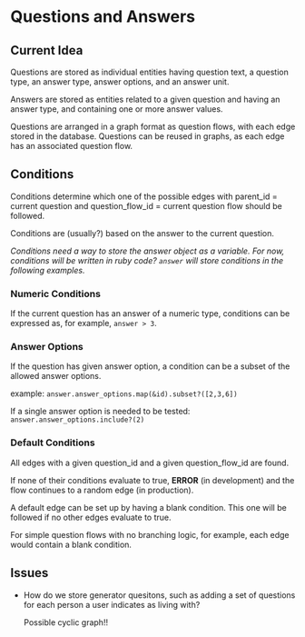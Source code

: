 # Questions and Answers

## Current Idea
Questions are stored as individual entities having question text, a question type, an answer type, answer options, and an answer unit.

Answers are stored as entities related to a given question and having an answer type, and containing one or more answer values.

Questions are arranged in a graph format as question flows, with each edge stored in the database. Questions can be reused in graphs, as each edge has an associated question flow.

## Conditions
Conditions determine which one of the possible edges with parent_id = current question and question_flow_id = current question flow should be followed.

Conditions are (usually?) based on the answer to the current question.

*Conditions need a way to store the answer object as a variable. For now, conditions will be written in ruby code? `answer` will store conditions in the following examples.*

### Numeric Conditions
If the current question has an answer of a numeric type, conditions can be expressed as, for example, `answer > 3`.

### Answer Options
If the question has given answer option, a condition can be a subset of the allowed answer options.

example: `answer.answer_options.map(&id).subset?([2,3,6])`

If a single answer option is needed to be tested: `answer.answer_options.include?(2)`

### Default Conditions
All edges with a given question_id and a given question_flow_id are found.

If none of their conditions evaluate to true, **ERROR** (in development) and the flow continues to a random edge (in production).

A default edge can be set up by having a blank condition. This one will be followed if no other edges evaluate to true.

For simple question flows with no branching logic, for example, each edge would contain a blank condition.

## Issues
- How do we store generator quesitons, such as adding a set of questions for each person a user indicates as living with?

  Possible cyclic graph!!